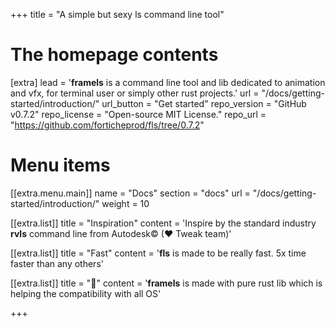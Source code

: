 +++
title = "A simple but sexy ls command line tool"


# The homepage contents
[extra]
lead = '<b>framels</b> is a command line tool and lib dedicated to animation and vfx, for terminal user or simply other rust projects.'
url = "/docs/getting-started/introduction/"
url_button = "Get started"
repo_version = "GitHub v0.7.2"
repo_license = "Open-source MIT License."
repo_url = "https://github.com/forticheprod/fls/tree/0.7.2"

# Menu items
[[extra.menu.main]]
name = "Docs"
section = "docs"
url = "/docs/getting-started/introduction/"
weight = 10

[[extra.list]]
title = "Inspiration"
content = 'Inspire by the standard industry <b>rvls</b> command line from Autodesk© (♥ Tweak team)'

[[extra.list]]
title = "Fast"
content = '<b>fls</b> is made to be really fast. 5x time faster than any others'

[[extra.list]]
title = "🦀"
content = '<b>framels</b> is made with pure rust lib which is helping the compatibility with all OS'

+++
